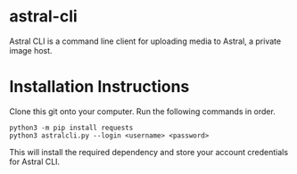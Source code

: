 # astral-cli

Astral CLI is a command line client for uploading media to Astral, a private image host.

# Installation Instructions

Clone this git onto your computer. Run the following commands in order.

```
python3 -m pip install requests
python3 astralcli.py --login <username> <password>
```

This will install the required dependency and store your account credentials for Astral CLI.